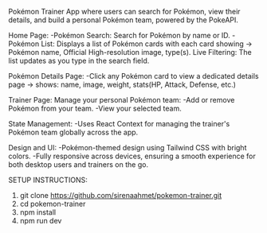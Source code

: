 Pokémon Trainer App where users can search for Pokémon, view their details, and build a personal Pokémon team, powered by the PokeAPI.

Home Page:
-Pokémon Search: Search for Pokémon by name or ID.
-Pokémon List: Displays a list of Pokémon cards with each card showing -> Pokémon name, Official High-resolution image, type(s). Live Filtering: The list updates as you type in the search field.

Pokémon Details Page:
-Click any Pokémon card to view a dedicated details page -> shows: name, image, weight, stats(HP, Attack, Defense, etc.)

Trainer Page:
Manage your personal Pokémon team:
-Add or remove Pokémon from your team.
-View your selected team.

State Management:
-Uses React Context for managing the trainer's Pokémon team globally across the app.

Design and UI:
-Pokémon-themed design using Tailwind CSS with bright colors.
-Fully responsive across devices, ensuring a smooth experience for both desktop users and trainers on the go.

SETUP INSTRUCTIONS:

1. git clone https://github.com/sirenaahmet/pokemon-trainer.git
2. cd pokemon-trainer
3. npm install
4. npm run dev
